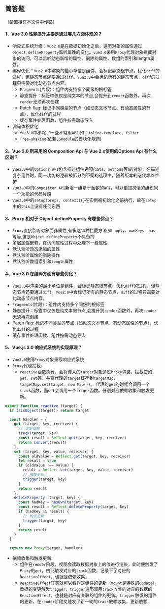 ## 简答题

（请直接在本文件中作答）

#### 1、Vue 3.0 性能提升主要是通过哪几方面体现的？

- 响应式系统升级：`Vue2.0`是在数据初始化之后，遍历对象的属性通过`Object.defineProperty`监听属性的变化。`vue3.0`采用`Proxy`代理对象拦截对象的访问，可以监听动态新增的属性、删除的属性、数组的索引和length属性。
- 编译优化：`Vue2.0`中渲染的最小单位是组件，会标记静态根节点，优化`diff`的过程，但静态节点还要通过`diff`。`Vue2.0`中会标记所有的静态节点，`diff`的过程只需要对比动态节点内容。
    - `Fragments`(片段)：组件内支持多个同级的根标签
    - 静态提升：标签中仅仅是纯文本的节点,会提升到`render`函数外，再次`render`无须再次创建
    - Patch flag: 标记不同类型的节点（如动态文本节点、有动态属性的节点），优化`diff`的过程
    - 缓存事件处理函数、组件按需动态导入
- 源码体积优化
    - `Vue3.0`中移除了一些不常用`API`,如：`inline-template`、`filter`
    - `Tree-shaking`(依赖`ESmodule`的模块化规范)

#### 2、Vue 3.0 所采用的 Composition Api 与 Vue 2.x使用的Options Api 有什么区别？

- `Vue2.0`中的`Options API`包含描述组件选项(`data`、`methods`等)的对象，在描述复杂组件时，同一功能的逻辑被拆分到不同的选项中，随着版本的迭代难以维护
- `Vue3.0`中的`Compositon API`新增一组基于函数的`API`，可以更加灵活的组织同一个功能的代码片段
- `Vue3.0`中的`setup(props, context){}`在实例被初始化之前执行，故在`setup`中的`this`上没有任何东西

#### 3、Proxy 相对于 Object.defineProperty 有哪些优点？
- `Proxy`直接监听对象而非属性,有多达`13`种拦截方法,如 `apply`、`ownKeys`、`has` 等等,这是`Object.defineProperty`不具备的
- 多层属性嵌套，在访问属性过程中处理下一级属性
- 默认监听动态添加的属性
- 默认监听属性的删除操作
- 默认监听数组索引和`length`属性
　
#### 4、Vue 3.0 在编译方面有哪些优化？

- `Vue2.0`中渲染的最小单位是组件，会标记静态根节点，优化`diff`的过程，但静态节点还要通过`diff`。`Vue2.0`中会标记所有的静态节点，`diff`的过程只需要对比动态节点内容。
- `Fragments`(片段)：组件内支持多个同级的根标签
- 静态提升：标签中仅仅是纯文本的节点,会提升到`render`函数外，再次`render`无须再次创建
- Patch flag: 标记不同类型的节点（如动态文本节点、有动态属性的节点），优化`diff`的过程
- 缓存事件处理函数、组件按需动态导入


#### 5、Vue.js 3.0 响应式系统的实现原理？

- `Vue3.0`使用`Proxy`对象重写响应式系统
- `Proxy`代理拦截: 
    - `reactive`函数执行，会将传入的`target`对象通过`Proxy`包装，拦截它的`get`，`set`等，并将代理的`target`缓存到`targetMap`，`targetMap.set(target, new Map())`。
代理的`get`的时候会调用一个`track`函数，而`set`会调用一个`triger`函数。分别对应依赖收集和触发更新。
```js
export function reactive (target) {
  if (!isObject(target)) return target

  const handler = {
    get (target, key, receiver) {
      // 收集依赖
      track(target, key)
      const result = Reflect.get(target, key, receiver)
      return convert(result)
    },
    set (target, key, value, receiver) {
      const oldValue = Reflect.get(target, key, receiver)
      let result = true
      if (oldValue !== value) {
        result = Reflect.set(target, key, value, receiver)
        // 触发更新
        trigger(target, key)
      }
      return result
    },
    deleteProperty (target, key) {
      const hadKey = hasOwn(target, key)
      const result = Reflect.deleteProperty(target, key)
      if (hadKey && result) {
        // 触发更新
        trigger(target, key)
      }
      return result
    }
  }

  return new Proxy(target, handler)
```
- 依赖收集和触发更新: 
    - 组件在`render`阶段，视图会读取数据对象上的值进行渲染，此时便触发了`Proxy`的`get`，由此触发对应的`track`函数，记录下了对应的`ReactiveEffect`，也就是依赖收集。
    - `ReactiveEffect`其实就可以看作是组件的更新（`mount`是特殊的`update`），数据的变更触发`trigger`，`trigger`遍历调用`track`收集的对应的数据的`ReactiveEffect`，也就是对应有关联的组件的更新。`trigger`触发的组件的更新，在`render`阶段又触发了新一轮的`track`依赖收集，更新依赖

　